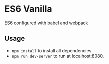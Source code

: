 # ES6 Vanilla
ES6 configured with babel and webpack

## Usage

* `npm install` to install all dependencies
* `npm run dev-server` to run at localhost:8080.
